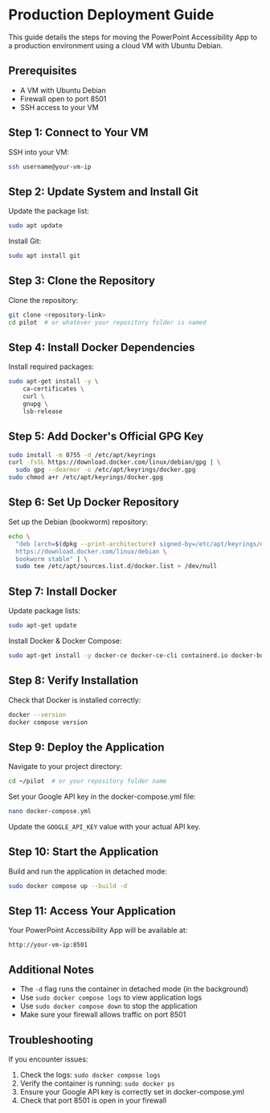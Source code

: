 # Production Deployment Guide

This guide details the steps for moving the PowerPoint Accessibility App to a production environment using a cloud VM with Ubuntu Debian.

## Prerequisites

- A VM with Ubuntu Debian
- Firewall open to port 8501
- SSH access to your VM

## Step 1: Connect to Your VM

SSH into your VM:
```bash
ssh username@your-vm-ip
```

## Step 2: Update System and Install Git

Update the package list:
```bash
sudo apt update
```

Install Git:
```bash
sudo apt install git
```

## Step 3: Clone the Repository

Clone the repository:
```bash
git clone <repository-link>
cd pilot  # or whatever your repository folder is named
```

## Step 4: Install Docker Dependencies

Install required packages:
```bash
sudo apt-get install -y \
    ca-certificates \
    curl \
    gnupg \
    lsb-release
```

## Step 5: Add Docker's Official GPG Key

```bash
sudo install -m 0755 -d /etc/apt/keyrings
curl -fsSL https://download.docker.com/linux/debian/gpg | \
  sudo gpg --dearmor -o /etc/apt/keyrings/docker.gpg
sudo chmod a+r /etc/apt/keyrings/docker.gpg
```

## Step 6: Set Up Docker Repository

Set up the Debian (bookworm) repository:
```bash
echo \
  "deb [arch=$(dpkg --print-architecture) signed-by=/etc/apt/keyrings/docker.gpg] \
  https://download.docker.com/linux/debian \
  bookworm stable" | \
  sudo tee /etc/apt/sources.list.d/docker.list > /dev/null
```

## Step 7: Install Docker

Update package lists:
```bash
sudo apt-get update
```

Install Docker & Docker Compose:
```bash
sudo apt-get install -y docker-ce docker-ce-cli containerd.io docker-buildx-plugin docker-compose-plugin
```

## Step 8: Verify Installation

Check that Docker is installed correctly:
```bash
docker --version
docker compose version
```

## Step 9: Deploy the Application

Navigate to your project directory:
```bash
cd ~/pilot  # or your repository folder name
```

Set your Google API key in the docker-compose.yml file:
```bash
nano docker-compose.yml
```

Update the `GOOGLE_API_KEY` value with your actual API key.

## Step 10: Start the Application

Build and run the application in detached mode:
```bash
sudo docker compose up --build -d
```

## Step 11: Access Your Application

Your PowerPoint Accessibility App will be available at:
```
http://your-vm-ip:8501
```

## Additional Notes

- The `-d` flag runs the container in detached mode (in the background)
- Use `sudo docker compose logs` to view application logs
- Use `sudo docker compose down` to stop the application
- Make sure your firewall allows traffic on port 8501

## Troubleshooting

If you encounter issues:
1. Check the logs: `sudo docker compose logs`
2. Verify the container is running: `sudo docker ps`
3. Ensure your Google API key is correctly set in docker-compose.yml
4. Check that port 8501 is open in your firewall
